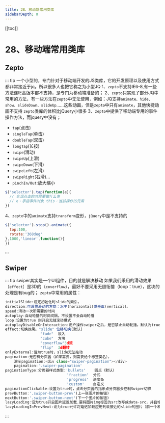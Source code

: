 ```yaml
---
title: 28、移动端常用类库
sidebarDepth: 0
---
```

[[toc]]
# 28、移动端常用类库

## Zepto
::: tip
一个小型的，专门针对于移动端开发的JS类库，它的开发原理以及使用方式都非常接近于jq，所以很多人也把它称之为小型JQ
1、`zepto`不支持IE6-8,有一些方法连IE高版本都不支持，是专门为移动端准备的；
2、`zepto`只实现了部分JQ中常用的方法，有一些方法在`zepto`中无法使用，例如：JQ支持`animate、hide、show、slideDown、slideUp`……这些动画，但是`zepto`中只有`animate`，其他快捷动画不支持
`zepto`类库的体积比jQuery小很多
3、`zepto`中提供了移动端专用的事件操作方法，而jquery中没有；
- `tap`(点击)
- `singleTap`(单击)
- `doubleTap`(双击)
- `longTap`(长按)
- `swipe`(滑动)
- `swipeUp`(上滑)
- `swipeDown`(下滑)
- `swipeLeft`(左滑)
- `swipeRight`(右滑)...
- `pinchIn/Out`:放大缩小
```js
$('selector').tap(function(e){
  // 实现点击的时候要做什么事
  // e：手指事件对象 this：当前操作的元素
})
```
4、`zepto`中的`animate`支持`transform`变形，`jQuery`中是不支持的
```js
$('selector').stop().animate({
  top:100,
  rotate:'360deg'
},1000,'linear',function(){
})
```
:::
## Swiper
::: tip swiper其实是一个UI组件，目的就是解决移动
如果我们采用的滑动效果（`effect`）是3D的（`coverflow`），最好不要采用无缝衔接（loop：true），这块的处理是有bug的；
`zepto`中常用的属性：
```js
initialSlide:设定初始化时slide的索引。
direction:可设置滑动的方向：水平(horizontal)或垂直(vertical)。
speed:滑动一次所需要的时间
autoplay:自动轮播的时间间隔，不设置不会自动轮播
loop:设置为true 则开启无缝滚动模式
autoplayDisableOnInteraction:用户操作swiper之后，是否禁止自动轮播。默认为true：停止。
effect:切换效果。"slide"	位移切换(默认)
				"fade"  淡入
				"cube"  方块
				"coverflow"3d流
				"flip"  3d翻转
onlyExternal:值为true时，slide无法拖动
pagination:是否有分页器（如果需要，则需要给个标签类名），
	演示pagination:<div class="swiper-pagination"></div>
	pagination:'.swiper-pagination'
paginationType:分页器样式类型:'bullets'	圆点（默认）
							'fraction'  分式 
							'progress'  进度条
							'custom'    自定义
paginationClickable:设置为true时，点击分页器的指示点分页器会控制Swiper切换
prevButton:'.swiper-button-prev'(上一张图片的按钮)
nextButton:'.swiper-button-next'(下一个图片的按钮)
lazyLoading:设为true开启图片延迟加载,要将图片img标签的src改写成data-src，并且增加类名swiper-lazy。
lazyLoadingInPrevNext:设为true允许将延迟加载应用到最接近的slide的图片（前一个和后一个slide）。
```
:::